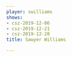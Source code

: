 ```yaml
---
player: swilliams
shows:
- csz-2019-12-06
- csz-2019-12-21
- csz-2019-12-28
title: Sawyer Williams

---
```

